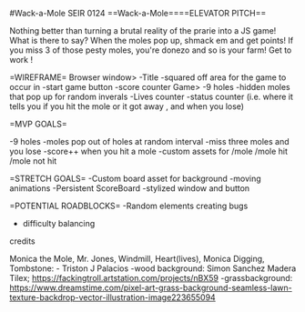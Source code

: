 #Wack-a-Mole
SEIR 0124
==Wack-a-Mole====ELEVATOR PITCH==

Nothing better than turning a brutal reality of the prarie into a JS game! What is there to say? When the moles pop up, shmack em and get points! If you miss 3 of those pesty moles, you're donezo and so is your farm! Get to work !

=WIREFRAME=
Browser window>
-Title
-squared off area for the game to occur in
-start game button
-score counter 
Game>
-9 holes
-hidden moles that pop up for random inverals
-Lives counter
-status counter (i.e. where it tells you if you hit the mole or it got away , and when you lose)

=MVP GOALS=

-9 holes
-moles pop out of holes at random interval
-miss three moles and you lose
-score++ when you hit a mole
-custom assets for 
/mole 
/mole hit
/mole not hit


=STRETCH GOALS=
-Custom board asset for background
-moving animations
-Persistent ScoreBoard
-stylized window and button

=POTENTIAL ROADBLOCKS=
-Random elements creating bugs
- difficulty balancing

credits

Monica the Mole, Mr. Jones, Windmill, Heart(lives), Monica Digging, Tombstone: - Triston J Palacios
-wood background: Simon Sanchez Madera Tilex;
https://fackingtroll.artstation.com/projects/nBX59
-grassbackground: https://www.dreamstime.com/pixel-art-grass-background-seamless-lawn-texture-backdrop-vector-illustration-image223655094


